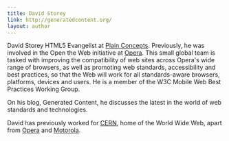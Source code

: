 ```yaml
---
title: David Storey
link: http://generatedcontent.org/
layout: author
---
```


David Storey HTML5 Evangelist at [Plain Concepts](http://www.plainconcepts.com/). Previously, he was involved in the Open the Web initiative at [Opera](http://www.opera.com). This small global team is tasked with improving the compatibility of web sites across Opera's wide range of browsers, as well as promoting web standards, accessibility and best practices, so that the Web will work for all standards-aware browsers, platforms, devices and users. He is a member of the W3C Mobile Web Best Practices Working Group.

On his blog, Generated Content, he discusses the latest in the world of web standards and technologies. 

David has previously worked for [CERN](http://home.web.cern.ch), home of the World Wide Web, apart from [Opera](http://www.opera.com) and [Motorola](http://www.motorola.com). 
